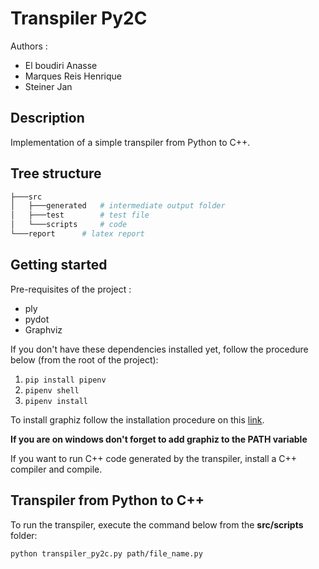 # Transpiler Py2C

Authors :

- El boudiri Anasse
- Marques Reis Henrique
- Steiner Jan

## Description

Implementation of a simple transpiler from Python to C++.

## Tree structure

```bash
├───src
│   ├───generated   # intermediate output folder
│   ├───test        # test file
│   └───scripts     # code
└───report      # latex report
```

## Getting started

Pre-requisites of the project :

- ply
- pydot
- Graphviz

If you don't have these dependencies installed yet, follow the procedure below (from the root of the project):

1. `pip install pipenv`
2. `pipenv shell`
3. `pipenv install`

To install graphiz follow the installation procedure on this [link](http://www.graphviz.org/download/).

**If you are on windows don't forget to add graphiz to the PATH variable**

If you want to run C++ code generated by the transpiler, install a C++ compiler and compile.

## Transpiler from Python to C++

To run the transpiler, execute the command below from the **src/scripts** folder:

`python transpiler_py2c.py path/file_name.py`
